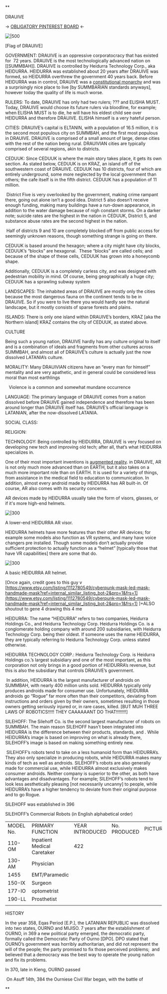 **

DRAUIVE

→ [OBLIGATORY PINTEREST BOARD](https://www.pinterest.com/AO_EXEM/drauive/) ←


![|500](https://lh6.googleusercontent.com/KhiITUMuGKmev4_mM8VeNSJoSf90ec18b1Bb1CJxE7yWSEO6q-ldM7L7ZcKyyFBhHhuR9fWbVxn2_kfCpiY8CPmmM4X8yRYfZlzX48FkFnpw7etfolfzrLMOOyxKazoq3Kx7Klm178DuZFXbtR89Hhg)

[Flag of DRAUIVE]

  

GOVERNMENT: DRAUIVE is an oppressive corporatocracy that has existed for  72 years. DRAUIVE is the most technologically advanced nation on [[SUMMBAH]]. DRAUIVE is controlled by Heidurra Technology Corp., aka HEIDURRA. HEIDURRA was established about 20 years after DRAUIVE was formed, so HEIDURRA overthrew the government 40 years back. Before HEIDURRA was in control, DRAUIVE was a [constitutional monarchy](https://en.wikipedia.org/wiki/Constitutional_monarchy) and was a surprisingly nice place to live [by SUMMBARIAN standards anyways], however today the quality of life is much worse.

  
RULERS: To date, DRAUIVE has only had two rulers; ??? and ELISHA MUST. Today, DRAUIVE would choose its future rulers via bloodline, for example; when ELISHA MUST is to die, he will have his eldest child see over HEIDURRA and therefore DRAUIVE. ELISHA himself is a very hateful person.


CITIES: DRAUIVE’s capital is ELTANIN, with a population of 16.5 million, it is the second most populous city on SUMMBAH, and the first most populous in DRAUIVE. DRAUIVE is comprised of a small amount of large, dense cities with the rest of the nation being rural. DRAUIVIAN cities are typically comprised of several regions, akin to districts.

  
CEDUUK: Since CEDUUK is where the main story takes place, it gets its own section. As stated below, CEDUUK is on KRAZ, an island off of the southwestern coast of DRAUIVE. CEDUUK has 10 districts, four of which are entirely underground, some more neglected by the local government than others; the cafe itself is in the fifth district. CEDUUK has a population of 11 million. 

 District Five is very overlooked by the government, making crime rampant there, going out alone isn’t a good idea. District 5 also doesn’t receive enough funding, making many buildings have a run-down appearance, in addition to the water damage because of nigh constant storms. On a darker note; suicide rates are the highest in the nation in CEDUUK, District 5, and substance abuse rates are the second highest in the nation.

 Half of districts 9 and 10 are completely blocked off from public access for seemingly unknown reasons, though something strange is going on there.

CEDUUK is based around the hexagon; where a city might have city blocks, CEDUUK’s “blocks” are hexagonal.  These “blocks” are called cells; and because of the shape of these cells, CEDUUK has grown into a honeycomb shape. 


Additionally, CEDUUK is a completely carless city, and was designed with pedestrian mobility in mind. Of course, being geographically a huge city; CEDUUK has a sprawling subway system

LANDSCAPES: The inhabited areas of DRAUIVE are mostly only the cities because the most dangerous fauna on the continent tends to be in DRAUIVE. So if you were to live there you would hardly see the natural landscape, but it mostly consists of sparse forests and plains.

  

ISLANDS: There is only one island within DRAUIVE’s borders, KRAZ [aka the Northern island] KRAZ contains the city of CEDUUK, as stated above.

  

CULTURE

  

Being such a young nation, DRAUIVE hardly has any culture original to itself and is a combination of ideals and fragments from other cultures across SUMMBAH, and almost all of DRAUIVE’s culture is actually just the now dissolved LATANIA’s culture.

  

MORALITY: Many DRAUIVIAN citizens have an “every man for himself” mentality and are very apathetic, and in general could be considered less moral than most earthlings

   Violence is a common and somewhat mundane occurrence 

  

LANGUAGE: The primary language of DRAUIVE comes from a nation dissolved before DRAUIVE gained independence and therefore has been around longer than DRAUIVE itself has. DRAUIVE’s official language is LATANIAN, after the now-dissolved LATANIA.

SOCIAL CLASS:

  

RELIGION:

  

TECHNOLOGY: Being controlled by HEIDURRA, DRAUIVE is very focused on developing new tech and improving old tech; after all, that’s what HEIDURRA specializes in. 

One of their most important inventions is [augmented reality](https://en.wikipedia.org/wiki/Augmented_reality). in DRAUIVE, AR is not only much more advanced than on EARTH, but it also takes on a much more important role than on EARTH. It is used for a variety of things, from assistance in the medical field to education to communication. In addition, almost every android made by HEIDURRA has AR built-in. Of course, AR also comes with its security concerns. 

  

AR devices made by HEIDURRA usually take the form of visors, glasses, or if it's more high-end helmets.

![|300](https://lh6.googleusercontent.com/WaW-X9dDklmdBQS5KEkhlJFkm6g93RSdVFWxUL4GXqLDGKne80VPzSEOGPvvNSTt0dvTGPKaVfpFM2ocqGM7dOv5mPzpd_P1_jHBBdmOUQme547vL5xFe-55X5CxUzT7DrqoD7S2DwEbc2LudjKCww)

A lower-end HEIDURRA AR visor.

  

HEIDURRA helmets have more features than their other AR devices; for example some models also function as VR systems, and many have voice changers pre installed. Though some models don’t actually provide sufficient protection to actually function as a “helmet” [typically those that have VR capabilities] there are some that do.

![|300](https://lh5.googleusercontent.com/2a8wXwwXPeJJd85-1qHT6-0Shecsb-Zh9DnFgn2HoMVwlxf8uU6C5Knh7SlfgmBBUzUyjAWz2bzY6H8QJ35DX_vgSEo9IXwvmBCtf-xJxMmyjoE-k9wKRzSZBXwGLagf8mAGlmBtcd740Yxx09yJww)

A basic HEIDURRA AR helmet. 

[Once again, credit goes to this guy v [https://www.etsy.com/listing/1112780549/cyberpunk-mask-led-mask-handmade-mask?ref=internal_similar_listing_bot-2&pro=1&frs=1](https://www.etsy.com/listing/1112780549/cyberpunk-mask-led-mask-handmade-mask?ref=internal_similar_listing_bot-2&pro=1&frs=1) ]+ALSO shoutout to gene 4 drawing this 4 me

  

HEIDURRA: The name “HEIDURRA” refers to two companies, Heidurra Holdings Co., and Heidurra Technology Corp. Heidurra Holdings Co. is a conglomerate holding company with around 200 subsidiaries, with Heidurra Technology Corp. being their oldest. If someone uses the name HEIDURRA, they are typically referring to Heidurra Technology Corp. unless stated otherwise. 

  

HEIDURRA TECHNOLOGY CORP.: Heidurra Technology Corp. is Heidurra Holdings co.’s largest subsidiary and one of the most important, as this corporation not only brings in a good portion of HEIDURRA’s revenue, but this is also the subsidiary that controls DRAUIVE’s government. 

 In addition, HEIDURRA is the largest manufacturer of androids on SUMMBAH, with nearly 400 million units sold. HEIDURRA typically only produces androids made for consumer use. Unfortunately, HEIDURRA androids go “Rogue” far more often than their competitors, deviating from instructions and orders given by their owners, sometimes resulting in those owners getting seriously injured or, in rare cases, killed. [BUT MUH THREE LAWS OF ROBOTICS!!!!! THEY CAAAAAANT DO THAT!!!!!!!!]

  

SILEHOFF: The Silehoff Co. is the second largest manufacturer of robots on SUMMBAH. The main reason SILEHOFF hasn't been integrated into HEIDURRA is the difference between their products, standards, and . While HEIDURRA’s image is based on improving on what is already there, SILEHOFF’s image is based on making something entirely new.     

 SILEHOFF’s robots tend to take on a less humanoid form than HEIDURRA’s. They also only specialize in producing robots, while HEIDURRA makes many kinds of tech as well as androids. SILEHOFF’s robots are also generally made for commercial use, while HEIDURRA almost exclusively makes consumer androids. Neither company is superior to the other, as both have advantages and disadvantages. For example; SILEHOFF’s robots tend to look less aesthetically pleasing [not necessarily uncanny] to people, while HEIDURRA’s have a higher tendency to deviate from their original purpose and to go Rogue. 

SILEHOFF was established in 396

  

SILEHOFF’s Commercial Robots (in English alphabetical order)

  

|   |   |   |   |   |
|---|---|---|---|---|
|MODEL  No.|PRIMARY FUNCTION|YEAR INTRODUCED|No. PRODUCED|PICTURE(S)|
|110-OM|Inpatient Medical Caretaker|422|||
|130-AM|Physician||||
|1455|EMT/Paramedic||||
|150-IX|Surgeon||||
|177-IO|optometrist||||
|190-LL|Prosthetist||||
||||||

  
  
  

HISTORY

In the year 358, Eqas Period [E.P.], the LATANIAN REPUBLIC was dissolved into two states, OURNO and MIJISO. 7 years after the establishment of OURNO, in 369 a new political party emerged, the democratic party, formally called the Democratic Party of Ourno [DPO]. DPO stated that OURNO’s government was horribly authoritarian, and did not represent the will of the people; the party promised to fix those perceived problems;  and believed that a democracy was the best way to operate the young nation and fix its problems.

In 370, late in Kieng, OURNO passed 

 On Asuff 14th, 384 the Ourniese Civil War began, with the battle of

**